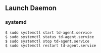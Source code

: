 ## Launch Daemon

### systemd

```console
$ sudo systemctl start td-agent.service
$ sudo systemctl status td-agent.service
$ sudo systemctl stop td-agent.service
$ sudo systemctl restart td-agent.service
```
